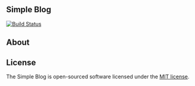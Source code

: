 ## Simple Blog

<p align="center">

[![Build Status](https://travis-ci.org/LyubomyrPlotnikov/blog.svg?branch=develop)](https://travis-ci.org/LyubomyrPlotnikov/blog)

</p>

## About
## License

The Simple Blog is open-sourced software licensed under the [MIT license](https://opensource.org/licenses/MIT).
